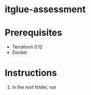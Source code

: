 # itglue-assessment

# Prerequisites

* Terraform 0.12
* Docker

# Instructions

1. In the root folder, run